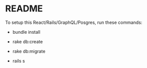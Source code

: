 # README

To setup this React/Rails/GraphQL/Posgres, run these commands:

* bundle install

* rake db:create

* rake db:migrate

* rails s


